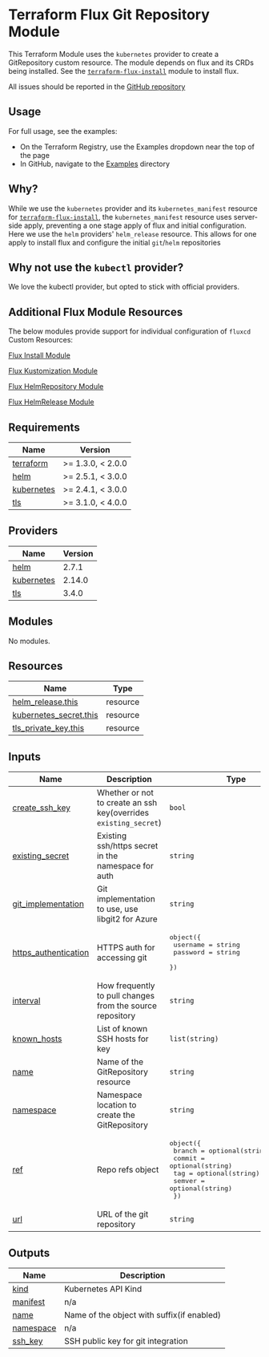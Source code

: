 # Terraform Flux Git Repository Module

This Terraform Module uses the `kubernetes` provider to create a GitRepository custom resource. The module depends on flux and its CRDs being installed. See the [`terraform-flux-install`](https://registry.terraform.io/modules/skyfjell/install/flux/latest) module to install flux.

All issues should be reported in the [GitHub repository](https://github.com/skyfjell/terraform-flux-install/issues)

## Usage

For full usage, see the examples:

- On the Terraform Registry, use the Examples dropdown near the top of the page
- In GitHub, navigate to the [Examples](examples/) directory

## Why?

While we use the `kubernetes` provider and its `kubernetes_manifest` resource for [`terraform-flux-install`](https://registry.terraform.io/modules/skyfjell/install/flux/latest), the `kubernetes_manifest` resource uses server-side apply, preventing a one stage apply of flux and initial configuration. Here we use the `helm` providers' `helm_release` resource. This allows for one apply to install flux and configure the initial `git`/`helm` repositories

## Why not use the `kubectl` provider?

We love the kubectl provider, but opted to stick with official providers.

## Additional Flux Module Resources

The below modules provide support for individual configuration of `fluxcd` Custom Resources:

[Flux Install Module](https://registry.terraform.io/modules/skyfjell/install/flux/latest)

[Flux Kustomization Module](https://registry.terraform.io/modules/skyfjell/kustomization/flux/latest)

[Flux HelmRepository Module](https://registry.terraform.io/modules/skyfjell/helm-repository/flux/latest)

[Flux HelmRelease Module](https://registry.terraform.io/modules/skyfjell/helm-release/flux/latest)

<!-- BEGIN_TF_DOCS -->
## Requirements

| Name | Version |
|------|---------|
| <a name="requirement_terraform"></a> [terraform](#requirement\_terraform) | >= 1.3.0, < 2.0.0 |
| <a name="requirement_helm"></a> [helm](#requirement\_helm) | >= 2.5.1, < 3.0.0 |
| <a name="requirement_kubernetes"></a> [kubernetes](#requirement\_kubernetes) | >= 2.4.1, < 3.0.0 |
| <a name="requirement_tls"></a> [tls](#requirement\_tls) | >= 3.1.0, < 4.0.0 |

## Providers

| Name | Version |
|------|---------|
| <a name="provider_helm"></a> [helm](#provider\_helm) | 2.7.1 |
| <a name="provider_kubernetes"></a> [kubernetes](#provider\_kubernetes) | 2.14.0 |
| <a name="provider_tls"></a> [tls](#provider\_tls) | 3.4.0 |

## Modules

No modules.

## Resources

| Name | Type |
|------|------|
| [helm_release.this](https://registry.terraform.io/providers/hashicorp/helm/latest/docs/resources/release) | resource |
| [kubernetes_secret.this](https://registry.terraform.io/providers/hashicorp/kubernetes/latest/docs/resources/secret) | resource |
| [tls_private_key.this](https://registry.terraform.io/providers/hashicorp/tls/latest/docs/resources/private_key) | resource |

## Inputs

| Name | Description | Type | Default | Required |
|------|-------------|------|---------|:--------:|
| <a name="input_create_ssh_key"></a> [create\_ssh\_key](#input\_create\_ssh\_key) | Whether or not to create an ssh key(overrides `existing_secret`) | `bool` | `false` | no |
| <a name="input_existing_secret"></a> [existing\_secret](#input\_existing\_secret) | Existing ssh/https secret in the namespace for auth | `string` | `null` | no |
| <a name="input_git_implementation"></a> [git\_implementation](#input\_git\_implementation) | Git implementation to use, use libgit2 for Azure | `string` | `"go-git"` | no |
| <a name="input_https_authentication"></a> [https\_authentication](#input\_https\_authentication) | HTTPS auth for accessing git | <pre>object({<br>    username = string<br>    password = string<br>  })</pre> | `null` | no |
| <a name="input_interval"></a> [interval](#input\_interval) | How frequently to pull changes from the source repository | `string` | `"1m0s"` | no |
| <a name="input_known_hosts"></a> [known\_hosts](#input\_known\_hosts) | List of known SSH hosts for key | `list(string)` | `[]` | no |
| <a name="input_name"></a> [name](#input\_name) | Name of the GitRepository resource | `string` | n/a | yes |
| <a name="input_namespace"></a> [namespace](#input\_namespace) | Namespace location to create the GitRepository | `string` | `"flux-system"` | no |
| <a name="input_ref"></a> [ref](#input\_ref) | Repo refs object | <pre>object({<br>    branch = optional(string, "main")<br>    commit = optional(string)<br>    tag    = optional(string)<br>    semver = optional(string)<br>  })</pre> | `{}` | no |
| <a name="input_url"></a> [url](#input\_url) | URL of the git repository | `string` | n/a | yes |

## Outputs

| Name | Description |
|------|-------------|
| <a name="output_kind"></a> [kind](#output\_kind) | Kubernetes API Kind |
| <a name="output_manifest"></a> [manifest](#output\_manifest) | n/a |
| <a name="output_name"></a> [name](#output\_name) | Name of the object with suffix(if enabled) |
| <a name="output_namespace"></a> [namespace](#output\_namespace) | n/a |
| <a name="output_ssh_key"></a> [ssh\_key](#output\_ssh\_key) | SSH public key for git integration |
<!-- END_TF_DOCS -->
